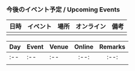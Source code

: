 ### 今後のイベント予定 / Upcoming Events  

|日時|イベント|場所|オンライン|備考|  
|:--|:--|:--|:--:|:--:|  
||||||  

|Day|Event|Venue|Online|Remarks|  
|:--|:--|:--|:--:|:--:|  
|:--|:--|:--|:--:|:--:|  
||||||  

